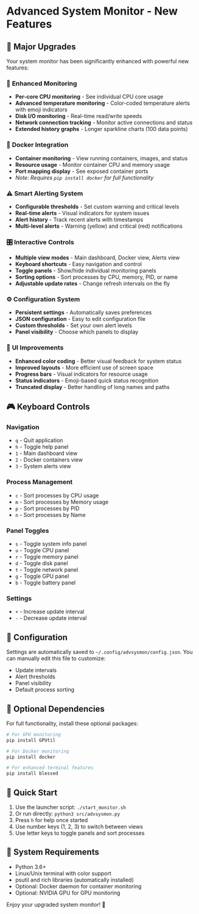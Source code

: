 # Advanced System Monitor - New Features

## 🎉 Major Upgrades

Your system monitor has been significantly enhanced with powerful new features:

### 🚀 **Enhanced Monitoring**
- **Per-core CPU monitoring** - See individual CPU core usage
- **Advanced temperature monitoring** - Color-coded temperature alerts with emoji indicators
- **Disk I/O monitoring** - Real-time read/write speeds
- **Network connection tracking** - Monitor active connections and status
- **Extended history graphs** - Longer sparkline charts (100 data points)

### 🐳 **Docker Integration**
- **Container monitoring** - View running containers, images, and status
- **Resource usage** - Monitor container CPU and memory usage
- **Port mapping display** - See exposed container ports
- *Note: Requires `pip install docker` for full functionality*

### ⚠️ **Smart Alerting System**
- **Configurable thresholds** - Set custom warning and critical levels
- **Real-time alerts** - Visual indicators for system issues
- **Alert history** - Track recent alerts with timestamps
- **Multi-level alerts** - Warning (yellow) and critical (red) notifications

### 🎛️ **Interactive Controls**
- **Multiple view modes** - Main dashboard, Docker view, Alerts view
- **Keyboard shortcuts** - Easy navigation and control
- **Toggle panels** - Show/hide individual monitoring panels
- **Sorting options** - Sort processes by CPU, memory, PID, or name
- **Adjustable update rates** - Change refresh intervals on the fly

### ⚙️ **Configuration System**
- **Persistent settings** - Automatically saves preferences
- **JSON configuration** - Easy to edit configuration file
- **Custom thresholds** - Set your own alert levels
- **Panel visibility** - Choose which panels to display

### 🎨 **UI Improvements**
- **Enhanced color coding** - Better visual feedback for system status
- **Improved layouts** - More efficient use of screen space
- **Progress bars** - Visual indicators for resource usage
- **Status indicators** - Emoji-based quick status recognition
- **Truncated display** - Better handling of long names and paths

## 🎮 **Keyboard Controls**

### Navigation
- `q` - Quit application
- `h` - Toggle help panel
- `1` - Main dashboard view
- `2` - Docker containers view
- `3` - System alerts view

### Process Management
- `c` - Sort processes by CPU usage
- `m` - Sort processes by Memory usage
- `p` - Sort processes by PID
- `n` - Sort processes by Name

### Panel Toggles
- `s` - Toggle system info panel
- `u` - Toggle CPU panel
- `r` - Toggle memory panel
- `d` - Toggle disk panel
- `t` - Toggle network panel
- `g` - Toggle GPU panel
- `b` - Toggle battery panel

### Settings
- `+` - Increase update interval
- `-` - Decrease update interval

## 📁 **Configuration**

Settings are automatically saved to `~/.config/advsysmon/config.json`. You can manually edit this file to customize:

- Update intervals
- Alert thresholds
- Panel visibility
- Default process sorting

## 🔧 **Optional Dependencies**

For full functionality, install these optional packages:

```bash
# For GPU monitoring
pip install GPUtil

# For Docker monitoring
pip install docker

# For enhanced terminal features
pip install blessed
```

## 🚀 **Quick Start**

1. Use the launcher script: `./start_monitor.sh`
2. Or run directly: `python3 src/advsysmon.py`
3. Press `h` for help once started
4. Use number keys (1, 2, 3) to switch between views
5. Use letter keys to toggle panels and sort processes

## 🎯 **System Requirements**

- Python 3.6+
- Linux/Unix terminal with color support
- psutil and rich libraries (automatically installed)
- Optional: Docker daemon for container monitoring
- Optional: NVIDIA GPU for GPU monitoring

Enjoy your upgraded system monitor! 🚀
